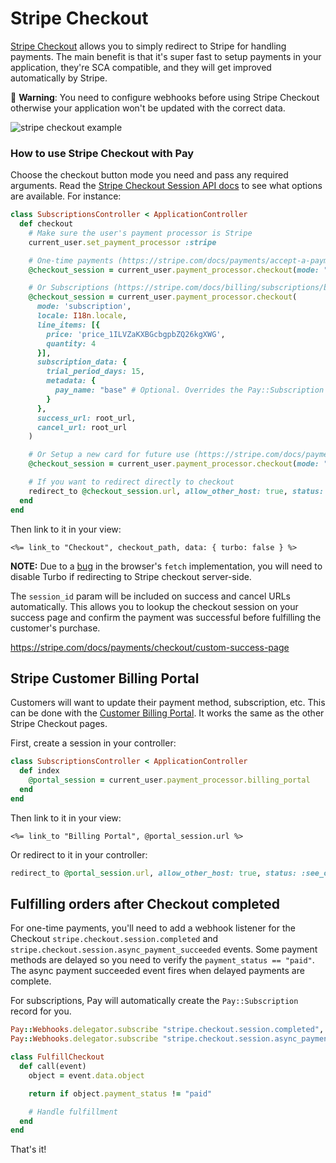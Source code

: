 # Stripe Checkout

[Stripe Checkout](https://stripe.com/docs/payments/checkout) allows you to simply redirect to Stripe for handling payments. The main benefit is that it's super fast to setup payments in your application, they're SCA compatible, and they will get improved automatically by Stripe.

📝 **Warning**: You need to configure webhooks before using Stripe Checkout otherwise your application won't be updated with the correct data.

![stripe checkout example](https://i.imgur.com/nFsCBCK.gif)

### How to use Stripe Checkout with Pay

Choose the checkout button mode you need and pass any required arguments. Read the [Stripe Checkout Session API docs](https://stripe.com/docs/api/checkout/sessions/create) to see what options are available. For instance:

```ruby
class SubscriptionsController < ApplicationController
  def checkout
    # Make sure the user's payment processor is Stripe
    current_user.set_payment_processor :stripe

    # One-time payments (https://stripe.com/docs/payments/accept-a-payment)
    @checkout_session = current_user.payment_processor.checkout(mode: "payment", line_items: "price_1ILVZaKXBGcbgpbZQ26kgXWG")

    # Or Subscriptions (https://stripe.com/docs/billing/subscriptions/build-subscription)
    @checkout_session = current_user.payment_processor.checkout(
      mode: 'subscription',
      locale: I18n.locale,
      line_items: [{
        price: 'price_1ILVZaKXBGcbgpbZQ26kgXWG',
        quantity: 4
      }],
      subscription_data: {
        trial_period_days: 15,
        metadata: {
          pay_name: "base" # Optional. Overrides the Pay::Subscription name attribute
        }
      },
      success_url: root_url,
      cancel_url: root_url
    )

    # Or Setup a new card for future use (https://stripe.com/docs/payments/save-and-reuse)
    @checkout_session = current_user.payment_processor.checkout(mode: "setup")

    # If you want to redirect directly to checkout
    redirect_to @checkout_session.url, allow_other_host: true, status: :see_other
  end
end
```

Then link to it in your view:

```erb
<%= link_to "Checkout", checkout_path, data: { turbo: false } %>
```

**NOTE:** Due to a [bug](https://github.com/hotwired/turbo/issues/211#issuecomment-966570923) in the browser's `fetch` implementation, you will need to disable Turbo if redirecting to Stripe checkout server-side.

The `session_id` param will be included on success and cancel URLs automatically. This allows you to lookup the checkout session on your success page and confirm the payment was successful before fulfilling the customer's purchase.

https://stripe.com/docs/payments/checkout/custom-success-page

## Stripe Customer Billing Portal

Customers will want to update their payment method, subscription, etc. This can be done with the [Customer Billing Portal](https://stripe.com/docs/billing/subscriptions/integrating-customer-portal). It works the same as the other Stripe Checkout pages.

First, create a session in your controller:

```ruby
class SubscriptionsController < ApplicationController
  def index
    @portal_session = current_user.payment_processor.billing_portal
  end
end
```

Then link to it in your view:

```erb
<%= link_to "Billing Portal", @portal_session.url %>
```

Or redirect to it in your controller:

```ruby
redirect_to @portal_session.url, allow_other_host: true, status: :see_other
```

## Fulfilling orders after Checkout completed

For one-time payments, you'll need to add a webhook listener for the Checkout `stripe.checkout.session.completed` and `stripe.checkout.session.async_payment_succeeded` events. Some payment methods are delayed so you need to verify the `payment_status == "paid"`. The async payment succeeded event fires when delayed payments are complete.

For subscriptions, Pay will automatically create the `Pay::Subscription` record for you.

```ruby
Pay::Webhooks.delegator.subscribe "stripe.checkout.session.completed", FulfillCheckout.new
Pay::Webhooks.delegator.subscribe "stripe.checkout.session.async_payment_succeeded", FulfillCheckout.new

class FulfillCheckout
  def call(event)
    object = event.data.object

    return if object.payment_status != "paid"

    # Handle fulfillment
  end
end
```

That's it!

